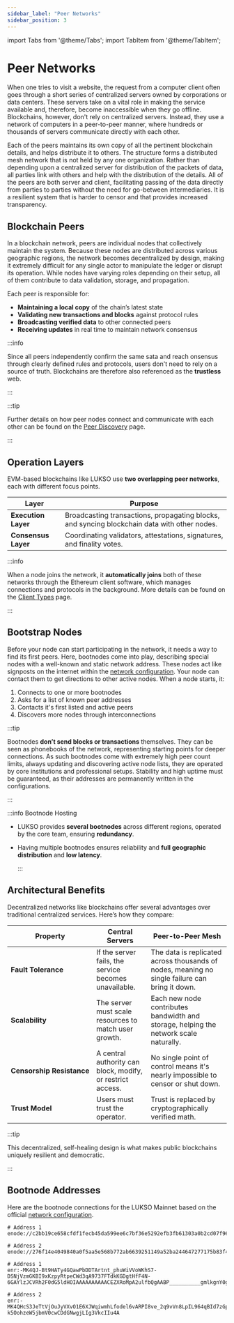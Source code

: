 ```yaml
---
sidebar_label: "Peer Networks"
sidebar_position: 3
---
```


import Tabs from '@theme/Tabs';
import TabItem from '@theme/TabItem';

# Peer Networks

When one tries to visit a website, the request from a computer client often goes through a short series of centralized servers owned by corporations or data centers. These servers take on a vital role in making the service available and, therefore, become inaccessible when they go offline. Blockchains, however, don't rely on centralized servers. Instead, they use a network of computers in a peer-to-peer manner, where hundreds or thousands of servers communicate directly with each other.

Each of the peers maintains its own copy of all the pertinent blockchain details, and helps distribute it to others. The structure forms a distributed mesh network that is not held by any one organization. Rather than depending upon a centralized server for distribution of the packets of data, all parties link with others and help with the distribution of the details. All of the peers are both server and client, facilitating passing of the data directly from parties to parties without the need for go-between intermediaries. It is a resilient system that is harder to censor and that provides increased transparency.

## Blockchain Peers

In a blockchain network, peers are individual nodes that collectively maintain the system. Because these nodes are distributed across various geographic regions, the network becomes decentralized by design, making it extremely difficult for any single actor to manipulate the ledger or disrupt its operation. While nodes have varying roles depending on their setup, all of them contribute to data validation, storage, and propagation.

Each peer is responsible for:

- **Maintaining a local copy** of the chain’s latest state
- **Validating new transactions and blocks** against protocol rules
- **Broadcasting verified data** to other connected peers
- **Receiving updates** in real time to maintain network consensus

:::info

Since all peers independently confirm the same sata and reach onsensus through clearly defined rules and protocols, users don't need to rely on a source of truth. Blockchains are therefore also referenced as the **trustless** web.

:::

:::tip

Further details on how peer nodes connect and communicate with each other can be found on the [Peer Discovery](/docs/theory/node-operation/peer-discovery.md) page.

:::

## Operation Layers

EVM-based blockchains like LUKSO use **two overlapping peer networks**, each with different focus points.

| Layer               | Purpose                                                                                      |
| ------------------- | -------------------------------------------------------------------------------------------- |
| **Execution Layer** | Broadcasting transactions, propagating blocks, and syncing blockchain data with other nodes. |
| **Consensus Layer** | Coordinating validators, attestations, signatures, and finality votes.                       |

:::info

When a node joins the network, it **automatically joins** both of these networks through the Ethereum client software, which manages connections and protocols in the background. More details can be found on the [Client Types](/docs/theory/blockchain-knowledge/client-types.md) page.

:::

## Bootstrap Nodes

Before your node can start participating in the network, it needs a way to find its first peers. Here, bootnodes come into play, describing special nodes with a well-known and static network address. These nodes act like signposts on the internet within the [network configuration](https://github.com/lukso-network/network-configs). Your node can contact them to get directions to other active nodes. When a node starts, it:

1. Connects to one or more bootnodes
2. Asks for a list of known peer addresses
3. Contacts it's first listed and active peers
4. Discovers more nodes through interconnections

:::tip

Bootnodes **don’t send blocks or transactions** themselves. They can be seen as phonebooks of the network, representing starting points for deeper connections. As such bootnodes come with extremely high peer count limits, always updating and discovering active node lists, they are operated by core institutions and professional setups. Stability and high uptime must be guaranteed, as their addresses are permanently written in the configurations.

:::

:::info Bootnode Hosting

- LUKSO provides **several bootnodes** across different regions, operated by the core team, ensuring **redundancy**.
- Having multiple bootnodes ensures reliability and **full geographic distribution** and **low latency**.

  :::

## Architectural Benefits

Decentralized networks like blockchains offer several advantages over traditional centralized services. Here’s how they compare:

| Property                                 | Central Servers                                            | Peer-to-Peer Mesh                                                                              |
| ---------------------------------------- | ---------------------------------------------------------- | ---------------------------------------------------------------------------------------------- |
| <nobr> **Fault Tolerance** </nobr>       | If the server fails, the service becomes unavailable.      | The data is replicated across thousands of nodes, meaning no single failure can bring it down. |
| <nobr> **Scalability** </nobr>           | The server must scale resources to match user growth.      | Each new node contributes bandwidth and storage, helping the network scale naturally.          |
| <nobr> **Censorship Resistance** </nobr> | A central authority can block, modify, or restrict access. | No single point of control means it's nearly impossible to censor or shut down.                |
| <nobr> **Trust Model** </nobr>           | Users must trust the operator.                             | Trust is replaced by cryptographically verified math.                                          |

:::tip

This decentralized, self-healing design is what makes public blockchains uniquely resilient and democratic.

:::

## Bootnode Addresses

Here are the bootnode connections for the LUKSO Mainnet based on the official [network configuration](https://github.com/lukso-network/network-configs).

<Tabs>
<TabItem value="nethermind" label="Nethermind, Geth, Erigon, Besu" default>

```text title="Mainnet Execution Bootnodes"
# Address 1
enode://c2bb19ce658cfdf1fecb45da599ee6c7bf36e5292efb3fb61303a0b2cd07f96c20ac9b376a464d687ac456675a2e4a44aec39a0509bcb4b6d8221eedec25aca2@34.147.73.193:30303

# Address 2
enode://276f14e4049840a0f5aa5e568b772ab6639251149a52ba244647277175b83f47b135f3b3d8d846cf81a8e681684e37e9fc10ec205a9841d3ae219aa08aa9717b@34.32.192.211:30303
```

</TabItem>
<TabItem value="prysm" label="Prysm, Nimbus, Lighthouse">

```text title="Mainnet Execution Bootnodes"
# Address 1
enr:-MK4QJ-Bt9HATy4GQawPbDDTArtnt_phuWiVVoWKhS7-DSNjVzmGKBI9xKzpyRtpeCWd3qA9737FTdkKGDgtHfF4N-6GAYlzJCVRh2F0dG5ldHOIAAAAAAAAAACEZXRoMpA2ulfbQgAABP__________gmlkgnY0gmlwhCKTScGJc2VjcDI1NmsxoQJNpNUERqKhA8eDDC4tovG3a59NXVOW16JDFAWXoFFTEYhzeW5jbmV0cwCDdGNwgjLIg3VkcIIu4A

# Address 2
enr:-MK4QHcS3JeTtVjOuJyVXvO1E6XJWqiwmhLfodel6vARPI8ve_2q9vVn8LpIL964qBId7zGpSVKw6oOPAaRm2H7ywYiGAYmHDeBbh2F0dG5ldHOIAAAAAAAAAACEZXRoMpA2ulfbQgAABP__________gmlkgnY0gmlwhCIgwNOJc2VjcDI1NmsxoQNGVC8JPcsqsZPoohLP1ujAYpBfS0dBwiz4LeoUQ-k5OohzeW5jbmV0cwCDdGNwgjLIg3VkcIIu4A
```

</TabItem>
</Tabs>
